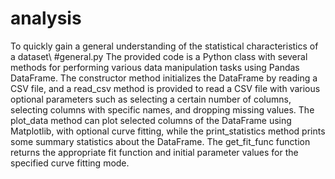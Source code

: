 # analysis
To quickly gain a general understanding of the statistical characteristics of a dataset\\
#general.py
The provided code is a Python class with several methods for performing various data manipulation tasks using Pandas DataFrame. The constructor method initializes the DataFrame by reading a CSV file, and a read_csv method is provided to read a CSV file with various optional parameters such as selecting a certain number of columns, selecting columns with specific names, and dropping missing values. The plot_data method can plot selected columns of the DataFrame using Matplotlib, with optional curve fitting, while the print_statistics method prints some summary statistics about the DataFrame. The get_fit_func function returns the appropriate fit function and initial parameter values for the specified curve fitting mode.
